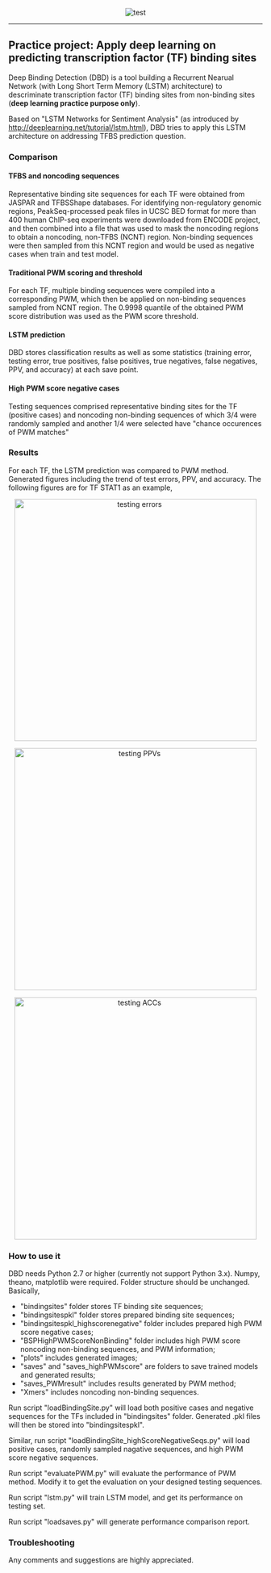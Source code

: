 <p align="center">
  <img src ="https://github.com/yangyangjuanjuan/DeepBindingDetection/blob/master/plots/DeepBindingDetection.png" alt="test"/>
</p>

  
------

Practice project: Apply deep learning on predicting transcription factor (TF) binding sites
------

Deep Binding Detection (DBD) is a tool building a Recurrent Nearual Network (with Long Short Term Memory (LSTM) architecture) to descriminate transcription factor (TF) binding sites from non-binding sites (**deep learning practice purpose only**). 

Based on "LSTM Networks for Sentiment Analysis" (as introduced by http://deeplearning.net/tutorial/lstm.html), DBD tries to apply this LSTM  architecture on addressing TFBS prediction question. 

### Comparison

#### TFBS and noncoding sequences
Representative binding site sequences for each TF were obtained from JASPAR and TFBSShape databases. For identifying non-regulatory genomic regions, PeakSeq-processed peak files in UCSC BED format for more than 400 human ChIP-seq experiments were downloaded from ENCODE project, and then combined into a file that was used to mask the noncoding regions to obtain a noncoding, non-TFBS (NCNT) region. Non-binding sequences were then sampled from this NCNT region and would be used as negative cases when train and test model.

#### Traditional PWM scoring and threshold
For each TF, multiple binding sequences were compiled into a corresponding PWM, which then be applied on non-binding sequences sampled from NCNT region. The 0.9998 quantile of the obtained PWM score distribution was used as the PWM score threshold.

#### LSTM prediction
DBD stores classification results as well as some statistics (training error, testing error, true positives, false positives, true negatives, false negatives, PPV, and accuracy) at each save point.  

#### High PWM score negative cases
Testing sequences comprised representative binding sites for the TF (positive cases) and noncoding non-binding sequences of which 3/4 were randomly sampled and another 1/4 were selected have "chance occurences of PWM matches"

### Results
For each TF, the LSTM prediction was compared to PWM method. Generated figures including the trend of test errors, PPV, and accuracy. The following figures are for TF STAT1 as an example,

<p align="center">
  <img src ="https://github.com/yangyangjuanjuan/DeepBindingDetection/blob/master/plots/STAT1_err.png" alt="testing errors" width="480"/>
</p>

<p align="center">
  <img src ="https://github.com/yangyangjuanjuan/DeepBindingDetection/blob/master/plots/STAT1_PPV.png" alt="testing PPVs" width="480"/>
</p>

<p align="center">
  <img src ="https://github.com/yangyangjuanjuan/DeepBindingDetection/blob/master/plots/STAT1_ACC.png" alt="testing ACCs" width="480"/>
</p>

### How to use it
DBD needs Python 2.7 or higher (currently not support Python 3.x). Numpy, theano, matplotlib were required. Folder structure should be unchanged. Basically,
  * "bindingsites" folder stores TF binding site sequences;
  * "bindingsitespkl" folder stores prepared binding site sequences;
  * "bindingsitespkl_highscorenegative" folder includes prepared high PWM score negative cases;
  * "BSPHighPWMScoreNonBinding" folder includes high PWM score noncoding non-binding sequences, and PWM information;
  * "plots" includes generated images;
  * "saves" and "saves_highPWMscore" are folders to save trained models and generated results;
  * "saves_PWMresult" includes results generated by PWM method;
  * "Xmers" includes noncoding non-binding sequences.

Run script "loadBindingSite.py" will load both positive cases and negative sequences for the TFs included in "bindingsites" folder. Generated .pkl files will then be stored into "bindingsitespkl".

Similar, run script "loadBindingSite_highScoreNegativeSeqs.py" will load positive cases, randomly sampled nagative sequences, and high PWM score negative sequences. 

Run script "evaluatePWM.py" will evaluate the performance of PWM method. Modify it to get the evaluation on your designed testing sequences.

Run script "lstm.py" will train LSTM model, and get its performance on testing set. 

Run script "loadsaves.py" will generate performance comparison report.

### Troubleshooting
Any comments and suggestions are highly appreciated.
